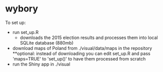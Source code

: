 # wybory

To set up:
* run set_up.R
  * downloads the 2015 election results and processes them into local SQLite database (880mb)
* download maps of Poland from ./visual/data/maps in the repository
  **optional: instead of downloading you can edit set_up.R and pass 'maps=TRUE' to 'set_up()' to have them processed from scratch
* run the Shiny app in ./visual
